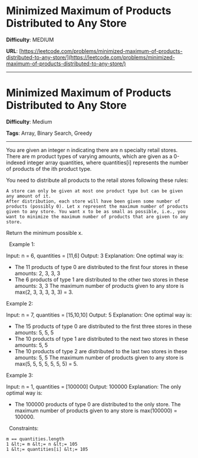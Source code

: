 # Minimized Maximum of Products Distributed to Any Store

**Difficulty**: MEDIUM

**URL**: [https://leetcode.com/problems/minimized-maximum-of-products-distributed-to-any-store/](https://leetcode.com/problems/minimized-maximum-of-products-distributed-to-any-store/)

---

# Minimized Maximum of Products Distributed to Any Store

**Difficulty**: Medium

**Tags**: Array, Binary Search, Greedy

---

You are given an integer n indicating there are n specialty retail stores. There are m product types of varying amounts, which are given as a 0-indexed integer array quantities, where quantities[i] represents the number of products of the ith product type.

You need to distribute all products to the retail stores following these rules:


	A store can only be given at most one product type but can be given any amount of it.
	After distribution, each store will have been given some number of products (possibly 0). Let x represent the maximum number of products given to any store. You want x to be as small as possible, i.e., you want to minimize the maximum number of products that are given to any store.


Return the minimum possible x.

&nbsp;
Example 1:


Input: n = 6, quantities = [11,6]
Output: 3
Explanation: One optimal way is:
- The 11 products of type 0 are distributed to the first four stores in these amounts: 2, 3, 3, 3
- The 6 products of type 1 are distributed to the other two stores in these amounts: 3, 3
The maximum number of products given to any store is max(2, 3, 3, 3, 3, 3) = 3.


Example 2:


Input: n = 7, quantities = [15,10,10]
Output: 5
Explanation: One optimal way is:
- The 15 products of type 0 are distributed to the first three stores in these amounts: 5, 5, 5
- The 10 products of type 1 are distributed to the next two stores in these amounts: 5, 5
- The 10 products of type 2 are distributed to the last two stores in these amounts: 5, 5
The maximum number of products given to any store is max(5, 5, 5, 5, 5, 5, 5) = 5.


Example 3:


Input: n = 1, quantities = [100000]
Output: 100000
Explanation: The only optimal way is:
- The 100000 products of type 0 are distributed to the only store.
The maximum number of products given to any store is max(100000) = 100000.


&nbsp;
Constraints:


	m == quantities.length
	1 &lt;= m &lt;= n &lt;= 105
	1 &lt;= quantities[i] &lt;= 105



